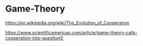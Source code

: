 # Game-Theory

https://en.wikipedia.org/wiki/The_Evolution_of_Cooperation

https://www.scientificamerican.com/article/game-theory-calls-cooperation-into-question1/
